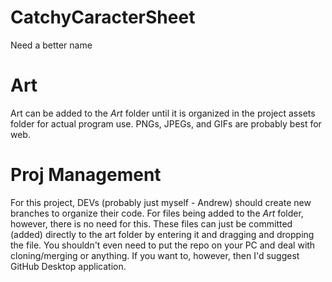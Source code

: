 # CatchyCaracterSheet
Need a better name

# Art
Art can be added to the *Art* folder until it is organized in the project assets folder for actual program use. PNGs, JPEGs, and GIFs are probably best for web.

# Proj Management
For this project, DEVs (probably just myself - Andrew) should create new branches to organize their code. For files being added to the *Art* folder, however, there is no need for this. These files can just be committed (added) directly to the art folder by entering it and dragging and dropping the file. You shouldn't even need to put the repo on your PC and deal with cloning/merging or anything. If you want to, however, then I'd suggest GitHub Desktop application.
